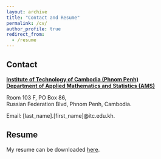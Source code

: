 ```yaml
---
layout: archive
title: "Contact and Resume"
permalink: /cv/
author_profile: true
redirect_from:
  - /resume
---
```


Contact
-----

[**Institute of Technology of Cambodia (Phnom Penh)**](https://itc.edu.kh/about-institute-of-technology-of-cambodia/) <br />
[**Department of Applied Mathematics and Statistics (AMS)**](https://itc.edu.kh/home-ams/)

Room 103 F, PO Box 86, <br />
Russian Federation Blvd, Phnom Penh, Cambodia.

Email: [last_name].[first_name]@itc.edu.kh.

Resume
-----

My resume can be downloaded [here](/files/CV_SotheaHAS.pdf).
